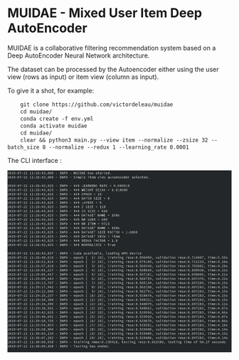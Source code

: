 # MUIDAE - Mixed User Item Deep AutoEncoder

MUIDAE is a collaborative filtering recommendation system based on a Deep AutoEncoder Neural Network architecture.

The dataset can be processed by the Autoencoder either using the user view (rows as input) or item view (column as input).

To give it a shot, for example:

````
    git clone https://github.com/victordeleau/muidae
    cd muidae/
    conda create -f env.yml
    conda activate muidae
    cd muidae/
    clear && python3 main.py --view item --normalize --zsize 32 --batch_size 8 --normalize --redux 1 --learning_rate 0.0001
````


The CLI interface :

![demo_screenshot](demo_screenshot.png)